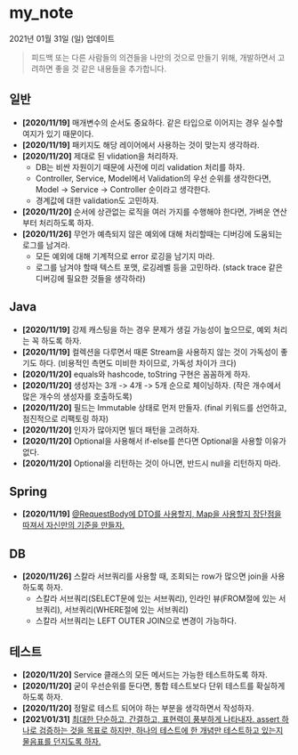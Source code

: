 # my_note

2021년 01월 31일 (일) 업데이트

> 피드백 또는 다른 사람들의 의견들을 나만의 것으로 만들기 위해, 개발하면서 고려하면 좋을 것 같은 내용들을 추가합니다.

## 일반
* **[2020/11/19]** 매개변수의 순서도 중요하다. 같은 타입으로 이어지는 경우 실수할 여지가 있기 때문이다.
* **[2020/11/19]** 패키지도 해당 레이어에서 사용하는 것이 맞는지 생각하라.
* **[2020/11/20]** 제대로 된 vlidation을 처리하자.
  * DB는 비싼 자원이기 때문에 사전에 미리 validation 처리를 하자.
  * Controller, Service, Model에서 Validation의 우선 순위를 생각한다면, Model -> Service -> Controller 순이라고 생각한다.
  * 경계값에 대한 validation도 고민하자.
* **[2020/11/20]** 순서에 상관없는 로직을 여러 가지를 수행해야 한다면, 가벼운 연산부터 처리하도록 하자.
* **[2020/11/26]** 무언가 예측되지 않은 예외에 대해 처리할때는 디버깅에 도움되는 로그를 남겨라.
  * 모든 예외에 대해 기계적으로 error 로깅을 남기지 마라.
  * 로그를 남겨야 할때 텍스트 포맷, 로깅레벨 등을 고민하라. (stack trace 같은 디버깅에 필요한 것들을 생각하라)
  
## Java
* **[2020/11/19]** 강제 캐스팅을 하는 경우 문제가 생길 가능성이 높으므로, 예외 처리는 꼭 하도록 하자.
* **[2020/11/19]** 컬렉션을 다루면서 때론 Stream을 사용하지 않는 것이 가독성이 좋기도 하다. (비용적인 측면도 미비한 차이므로, 가독성 차이가 크다)
* **[2020/11/20]** equals와 hashcode, toString 구현은 꼼꼼하게 하자.
* **[2020/11/20]** 생성자는 3개 -> 4개 -> 5개 순으로 체이닝하자. (작은 개수에서 많은 개수의 생성자를 호출하도록)
* **[2020/11/20]** 필드는 Immutable 상태로 먼저 만들자. (final 키워드를 선언하고, 점진적으로 리팩토링 하자)
* **[2020/11/20]** 인자가 많아지면 빌더 패턴을 고려하자.
* **[2020/11/20]** Optional을 사용해서 if-else를 쓴다면 Optional을 사용할 이유가 없다.
* **[2020/11/20]** Optional을 리턴하는 것이 아니면, 반드시 null을 리턴하지 마라.

## Spring
* **[2020/11/19]** [@RequestBody에 DTO를 사용할지, Map을 사용할지 장단점을 따져서 자신만의 기준을 만들자.](https://hyojaedev.tistory.com/34)

## DB
* **[2020/11/26]** 스칼라 서브쿼리를 사용할 때, 조회되는 row가 많으면 join을 사용하도록 하자.
  * 스칼라 서브쿼리(SELECT문에 있는 서브쿼리), 인라인 뷰(FROM절에 있는 서브쿼리), 서브쿼리(WHERE절에 있는 서브쿼리)
  * 스칼라 서브쿼리는 LEFT OUTER JOIN으로 변경이 가능하다.

## 테스트
* **[2020/11/20]** Service 클래스의 모든 메서드는 가능한 테스트하도록 하자.
* **[2020/11/20]** 굳이 우선순위를 둔다면, 통합 테스트보다 단위 테스트를 확실하게 하도록 하자.
* **[2020/11/20]** 정말로 테스트 되어야 하는 부분을 생각하면서 작성하자.
* **[2021/01/31]** [최대한 단순하고, 간결하고, 표현력이 풍부하게 나타내자. assert 하나로 검증하는 것을 목표로 하지만, 하나의 테스트에 한 개념만 테스트하고 있는지 물음표를 던지도록 하자.](https://hyojaedev.tistory.com/52)
